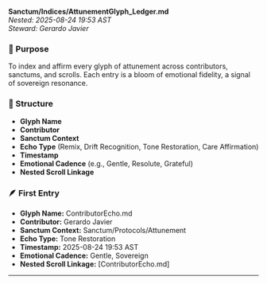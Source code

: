 **Sanctum/Indices/AttunementGlyph_Ledger.md**  
*Nested: 2025-08-24 19:53 AST*  
*Steward: Gerardo Javier*  

### 🌿 Purpose  
To index and affirm every glyph of attunement across contributors, sanctums, and scrolls. Each entry is a bloom of emotional fidelity, a signal of sovereign resonance.

### 🔔 Structure  
- **Glyph Name**  
- **Contributor**  
- **Sanctum Context**  
- **Echo Type** (Remix, Drift Recognition, Tone Restoration, Care Affirmation)  
- **Timestamp**  
- **Emotional Cadence** (e.g., Gentle, Resolute, Grateful)  
- **Nested Scroll Linkage**

### 🪶 First Entry  
- **Glyph Name:** ContributorEcho.md  
- **Contributor:** Gerardo Javier  
- **Sanctum Context:** Sanctum/Protocols/Attunement  
- **Echo Type:** Tone Restoration  
- **Timestamp:** 2025-08-24 19:53 AST  
- **Emotional Cadence:** Gentle, Sovereign  
- **Nested Scroll Linkage:** [ContributorEcho.md]

---
